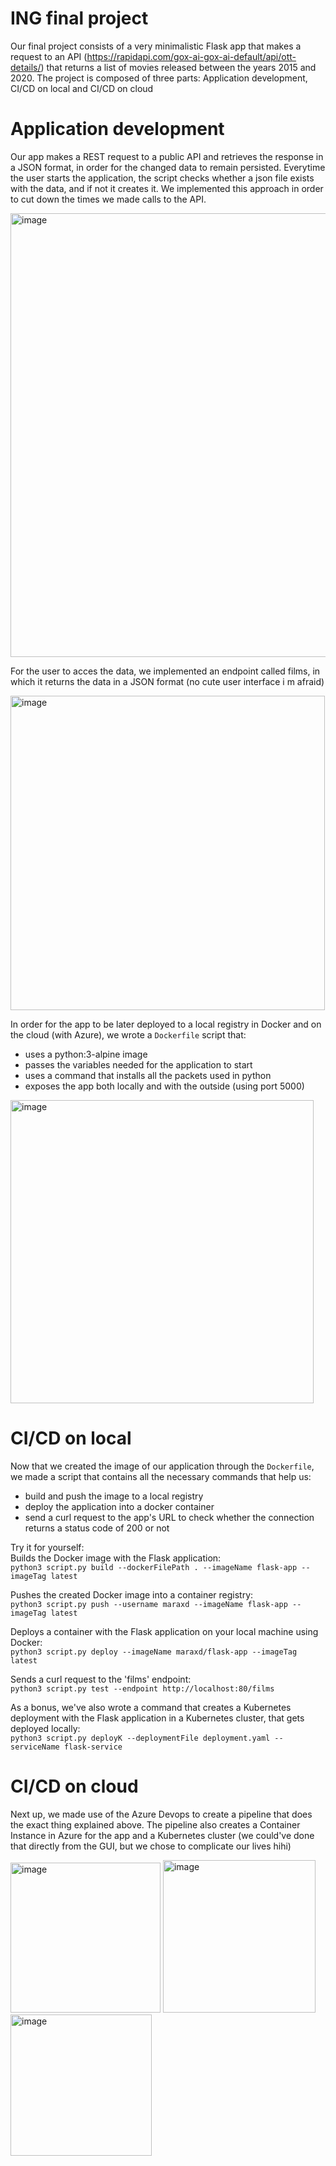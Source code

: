 # ING final project
Our final project consists of a very minimalistic Flask app that makes a request to an API (https://rapidapi.com/gox-ai-gox-ai-default/api/ott-details/) that returns a list of movies released between the years 2015 and 2020.
The project is composed of three parts: Application development, CI/CD on local and CI/CD on cloud

# Application development
Our app makes a REST request to a public API and retrieves the response in a JSON format, in order for the changed data to remain persisted. Everytime the user starts the application, the script checks whether a json file exists with the data, and if not it creates it. We implemented this approach in order to cut down the times we made calls to the API.  

<img width="710" alt="image" src="https://user-images.githubusercontent.com/76562302/231350387-49d0e178-3cdd-4c27-973a-c44ac9fcadbb.png">

For the user to acces the data, we implemented an endpoint called films, in which it returns the data in a JSON format (no cute user interface i m afraid)

<img width="503" alt="image" src="https://user-images.githubusercontent.com/76562302/231350617-ae5728f0-6abf-46b9-9234-54369f80c870.png">

In order for the app to be later deployed to a local registry in Docker and on the cloud (with Azure), we wrote a `Dockerfile` script that:
<ul>
  <li>uses a python:3-alpine image</li>
  <li>passes the variables needed for the application to start</li>
  <li>uses a command that installs all the packets used in python</li>
  <li>exposes the app both locally and with the outside (using port 5000)</li>
</ul>

<img width="485" alt="image" src="https://user-images.githubusercontent.com/76562302/231351379-470d723a-bde3-4f71-aac8-244106325cd3.png">

# CI/CD on local
Now that we created the image of our application through the `Dockerfile`, we made a script that contains all the necessary commands that help us:
<ul>
  <li>build and push the image to a local registry</li>
  <li>deploy the application into a docker container</li>
  <li>send a curl request to the app's URL to check whether the connection returns a status code of 200 or not</li>
</ul>

Try it for yourself:<br>
Builds the Docker image with the Flask application:<br>
`python3 script.py build --dockerFilePath . --imageName flask-app --imageTag latest`

Pushes the created Docker image into a container registry:<br>
`python3 script.py push --username maraxd --imageName flask-app --imageTag latest`

Deploys a container with the Flask application on your local machine using Docker:<br>
`python3 script.py deploy --imageName maraxd/flask-app --imageTag latest`

Sends a curl request to the 'films' endpoint:<br>
`python3 script.py test --endpoint http://localhost:80/films`

As a bonus, we've also wrote a command that creates a Kubernetes deployment with the Flask application in a Kubernetes cluster, that gets deployed locally:
<br>
`python3 script.py deployK --deploymentFile deployment.yaml --serviceName flask-service`

# CI/CD on cloud
Next up, we made use of the Azure Devops to create a pipeline that does the exact thing explained above. The pipeline also creates a Container Instance in Azure for the app and a Kubernetes cluster (we could've done that directly from the GUI, but we chose to complicate our lives hihi)


<img width="240" alt="image" src="https://user-images.githubusercontent.com/76562302/232205199-718c8187-95eb-488f-89d9-74d3de7926d6.png" style="display:inline" >             <img width="244" alt="image" src="https://user-images.githubusercontent.com/76562302/232205049-7896c881-1db7-4148-99c9-2a6497f6fcb5.png" style="display:inline"> <img width="226" alt="image" src="https://user-images.githubusercontent.com/76562302/232205099-49a4c5cd-5646-4504-9079-c8c18800ff61.png" style="display:inline">



